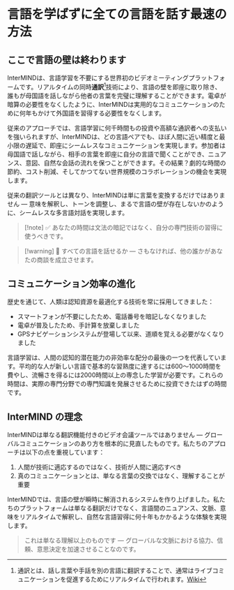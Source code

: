 # 言語を学ばずに全ての言語を話す最速の方法

## ここで言語の壁は終わります

InterMINDは、言語学習を不要にする世界初のビデオミーティングプラットフォームです。リアルタイムの同時**通訳**[^1]技術により、言語の壁を即座に取り除き、誰もが母国語を話しながら他者の言葉を完璧に理解することができます。電卓が暗算の必要性をなくしたように、InterMINDは実用的なコミュニケーションのために何年もかけて外国語を習得する必要性をなくします。

従来のアプローチでは、言語学習に何千時間もの投資や高額な通訳者への支払いを強いられますが、InterMINDは、どの言語ペアでも、ほぼ人間に近い精度と最小限の遅延で、即座にシームレスなコミュニケーションを実現します。参加者は母国語で話しながら、相手の言葉を即座に自分の言語で聞くことができ、ニュアンス、意図、自然な会話の流れを保つことができます。その結果？劇的な時間の節約、コスト削減、そしてかつてない世界規模のコラボレーションの機会を実現します。

従来の翻訳ツールとは異なり、InterMINDは単に言葉を変換するだけではありません — 意味を解釈し、トーンを調整し、まるで言語の壁が存在しないかのように、シームレスな多言語対話を実現します。

[^1]: 通訳とは、話し言葉や手話を別の言語に翻訳することで、通常はライブコミュニケーションを促進するためにリアルタイムで行われます。[Wiki](https://en.wikipedia.org/wiki/Language_interpretation)

> [!note] ✅ あなたの時間は文法の暗記ではなく、自分の専門技術の習得に使うべきです。

> [!warning] 🛑 すべての言語を話せるか — さもなければ、他の誰かがあなたの商談を成立させます。

## コミュニケーション効率の進化

歴史を通じて、人類は認知資源を最適化する技術を常に採用してきました：

- スマートフォンが不要にしたため、電話番号を暗記しなくなりました
- 電卓が普及したため、手計算を放棄しました
- GPSナビゲーションシステムが登場して以来、道順を覚える必要がなくなりました

言語学習は、人間の認知的潜在能力の非効率な配分の最後の一つを代表しています。平均的な人が新しい言語で基本的な習熟度に達するには600〜1000時間を費やし、流暢さを得るには2000時間以上の専念した学習が必要です。これらの時間は、実際の専門分野での専門知識を発展させるために投資できたはずの時間です。

## InterMIND の理念

InterMINDは単なる翻訳機能付きのビデオ会議ツールではありません — グローバルコミュニケーションのあり方を根本的に見直したものです。私たちのアプローチは以下の点を重視しています：

1. 人間が技術に適応するのではなく、技術が人間に適応すべき
2. 真のコミュニケーションとは、単なる言葉の交換ではなく、理解することが重要

InterMINDでは、言語の壁が瞬時に解消されるシステムを作り上げました。私たちのプラットフォームは単なる翻訳だけでなく、言語間のニュアンス、文脈、意味をリアルタイムで解釈し、自然な言語習得に何十年もかかるような体験を実現します。

> これは単なる理解以上のものです — グローバルな文脈における協力、信頼、意思決定を加速させることなのです。